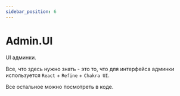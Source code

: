 ```yaml
---
sidebar_position: 6
---
```


# Admin.UI

UI админки.

Все, что здесь нужно знать - это то, что для интерфейса админки используется `React` + `Refine` + `Chakra UI`.

Все остальное можно посмотреть в коде.